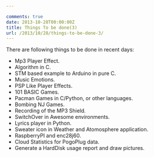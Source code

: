 ```yaml
---

comments: true
date: 2013-10-28T00:00:00Z
title: Things To be done(3)
url: /2013/10/28/things-to-be-done-3/
---
```


There are following things to be done in recent days:    


+    Mp3 Player Effect.
+    Algorithm in C.
+    STM based example to Arduino in pure C.
+    Music Emotions.
+    PSP Like Player Effects.
+    101 BASIC Games.
+    Pacman Games in C/Python, or other languages.
+    Bombing NJ Games. 
+    Recording of the MP3 Shield.
+    SwitchOver in Awesome environments.
+    Lyrics player in Python. 
+    Sweater icon in Weather and Atomosphere application.
+    RaspberryPI and enc28j60. 
+    Cloud Statistics for PogoPlug data.
+    Generate a HardDisk usage report and draw pictures. 
